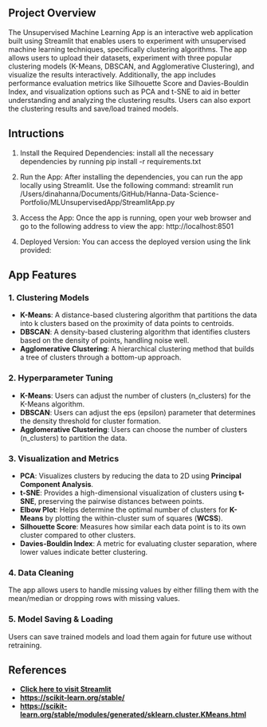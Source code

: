 ## Project Overview
The Unsupervised Machine Learning App is an interactive web application built using Streamlit that enables users to experiment with unsupervised machine learning techniques, specifically clustering algorithms. The app allows users to upload their datasets, experiment with three popular clustering models (K-Means, DBSCAN, and Agglomerative Clustering), and visualize the results interactively. Additionally, the app includes performance evaluation metrics like Silhouette Score and Davies-Bouldin Index, and visualization options such as PCA and t-SNE to aid in better understanding and analyzing the clustering results. Users can also export the clustering results and save/load trained models.

## Intructions
1. Install the Required Dependencies: install all the necessary dependencies by running pip install -r requirements.txt

2. Run the App: After installing the dependencies, you can run the app locally using Streamlit. Use the following command: streamlit run /Users/dinahanna/Documents/GitHub/Hanna-Data-Science-Portfolio/MLUnsupervisedApp/StreamlitApp.py

3. Access the App: Once the app is running, open your web browser and go to the following address to view the app: http://localhost:8501

4. Deployed Version:  You can access the deployed version using the link provided: 

## App Features
### 1. Clustering Models
- **K-Means**: A distance-based clustering algorithm that partitions the data into k clusters based on the proximity of data points to centroids.
- **DBSCAN**: A density-based clustering algorithm that identifies clusters based on the density of points, handling noise well.
- **Agglomerative Clustering**: A hierarchical clustering method that builds a tree of clusters through a bottom-up approach.

### 2. Hyperparameter Tuning
- **K-Means**: Users can adjust the number of clusters (n_clusters) for the K-Means algorithm.
- **DBSCAN**: Users can adjust the eps (epsilon) parameter that determines the density threshold for cluster formation.
- **Agglomerative Clustering**: Users can choose the number of clusters (n_clusters) to partition the data.

### 3. Visualization and Metrics
- **PCA**: Visualizes clusters by reducing the data to 2D using **Principal Component Analysis**.
- **t-SNE**: Provides a high-dimensional visualization of clusters using **t-SNE**, preserving the pairwise distances between points.
- **Elbow Plot**: Helps determine the optimal number of clusters for **K-Means** by plotting the within-cluster sum of squares (**WCSS**).
- **Silhouette Score**: Measures how similar each data point is to its own cluster compared to other clusters.
- **Davies-Bouldin Index**: A metric for evaluating cluster separation, where lower values indicate better clustering.

### 4. Data Cleaning
The app allows users to handle missing values by either filling them with the mean/median or dropping rows with missing values.

### 5. Model Saving & Loading
Users can save trained models and load them again for future use without retraining.

## References 
- **[Click here to visit Streamlit](https://docs.streamlit.io/)**
- **https://scikit-learn.org/stable/**
- **https://scikit-learn.org/stable/modules/generated/sklearn.cluster.KMeans.html**